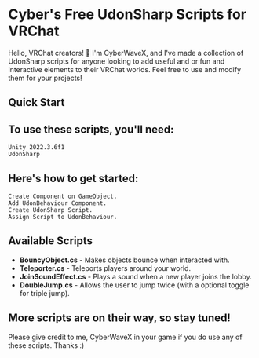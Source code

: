 # Cyber's Free UdonSharp Scripts for VRChat

Hello, VRChat creators! 👋 I'm CyberWaveX, and I've made a collection of UdonSharp scripts for anyone looking to add useful and or fun and interactive elements to their VRChat worlds. Feel free to use and modify them for your projects!

## Quick Start

## To use these scripts, you'll need:

    Unity 2022.3.6f1
    UdonSharp

## Here's how to get started:

    Create Component on GameObject.
    Add UdonBehaviour Component.
    Create UdonSharp Script.
    Assign Script to UdonBehaviour.

## Available Scripts

- **BouncyObject.cs** - Makes objects bounce when interacted with.
- **Teleporter.cs** - Teleports players around your world.
- **JoinSoundEffect.cs** - Plays a sound when a new player joins the lobby.
- **DoubleJump.cs** - Allows the user to jump twice (with a optional toggle for triple jump).


## More scripts are on their way, so stay tuned!

Please give credit to me, CyberWaveX in your game if you do use any of these scripts. Thanks :)
